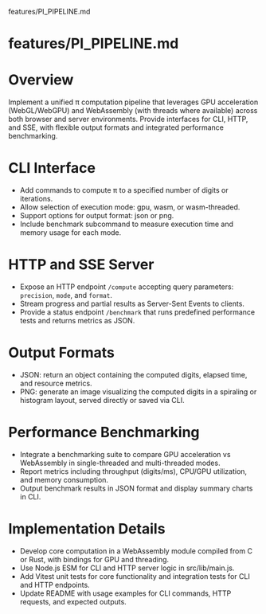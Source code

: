 features/PI_PIPELINE.md
# features/PI_PIPELINE.md
# Overview
Implement a unified π computation pipeline that leverages GPU acceleration (WebGL/WebGPU) and WebAssembly (with threads where available) across both browser and server environments. Provide interfaces for CLI, HTTP, and SSE, with flexible output formats and integrated performance benchmarking.

# CLI Interface
- Add commands to compute π to a specified number of digits or iterations.
- Allow selection of execution mode: gpu, wasm, or wasm-threaded.
- Support options for output format: json or png.
- Include benchmark subcommand to measure execution time and memory usage for each mode.

# HTTP and SSE Server
- Expose an HTTP endpoint `/compute` accepting query parameters: `precision`, `mode`, and `format`.
- Stream progress and partial results as Server-Sent Events to clients.
- Provide a status endpoint `/benchmark` that runs predefined performance tests and returns metrics as JSON.

# Output Formats
- JSON: return an object containing the computed digits, elapsed time, and resource metrics.
- PNG: generate an image visualizing the computed digits in a spiraling or histogram layout, served directly or saved via CLI.

# Performance Benchmarking
- Integrate a benchmarking suite to compare GPU acceleration vs WebAssembly in single-threaded and multi-threaded modes.
- Report metrics including throughput (digits/ms), CPU/GPU utilization, and memory consumption.
- Output benchmark results in JSON format and display summary charts in CLI.

# Implementation Details
- Develop core computation in a WebAssembly module compiled from C or Rust, with bindings for GPU and threading.
- Use Node.js ESM for CLI and HTTP server logic in src/lib/main.js.
- Add Vitest unit tests for core functionality and integration tests for CLI and HTTP endpoints.
- Update README with usage examples for CLI commands, HTTP requests, and expected outputs.